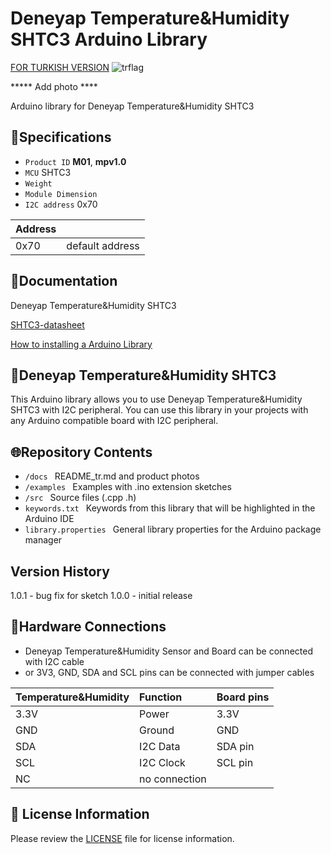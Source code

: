 # Deneyap Temperature&Humidity SHTC3 Arduino Library
[FOR TURKISH VERSION](docs/README_tr.md) ![trflag](https://github.com/deneyapkart/deneyapkart-arduino-core/blob/master/docs/tr.png)

***** Add photo ****

Arduino library for Deneyap Temperature&Humidity SHTC3

## :mag_right:Specifications
- `Product ID` **M01**, **mpv1.0**
- `MCU` SHTC3
- `Weight`  
- `Module Dimension`
- `I2C address` 0x70

| Address |  | 
| :---      | :---     |
| 0x70 | default address |

## :closed_book:Documentation
Deneyap Temperature&Humidity SHTC3

[SHTC3-datasheet](https://media.digikey.com/pdf/Data%20Sheets/Sensirion%20PDFs/HT_DS_SHTC3_D1.pdf)

[How to installing a Arduino Library](https://docs.arduino.cc/software/ide-v1/tutorials/installing-libraries)

## :pushpin:Deneyap Temperature&Humidity SHTC3
This Arduino library allows you to use Deneyap Temperature&Humidity SHTC3 with I2C peripheral. You can use this library in your projects with any Arduino compatible board with I2C peripheral.

## :globe_with_meridians:Repository Contents
- `/docs ` README_tr.md and product photos
- `/examples ` Examples with .ino extension sketches
- `/src ` Source files (.cpp .h)
- `keywords.txt ` Keywords from this library that will be highlighted in the Arduino IDE
- `library.properties ` General library properties for the Arduino package manager

## Version History
1.0.1 - bug fix for sketch
1.0.0 - initial release

## :rocket:Hardware Connections
- Deneyap Temperature&Humidity Sensor and Board can be connected with I2C cable
- or 3V3, GND, SDA and SCL pins can be connected with jumper cables

|Temperature&Humidity | Function | Board pins | 
|:--- |   :---  | :---|
|3.3V | Power   |3.3V |      
|GND  | Ground  | GND | 
|SDA  | I2C Data  | SDA pin |
|SCL  | I2C Clock | SCL pin |
| NC         | no connection|         |

## :bookmark_tabs: License Information
Please review the [LICENSE](https://github.com/deneyapkart/deneyap-sicaklik-nem-olcer-arduino-library/blob/master/LICENSE) file for license information.